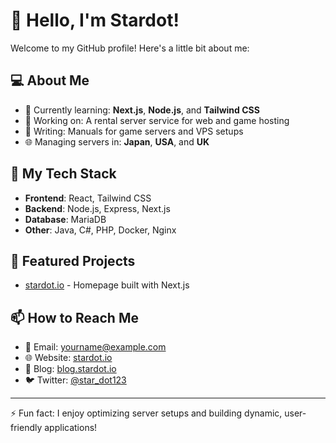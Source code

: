 # 👋 Hello, I'm Stardot!

Welcome to my GitHub profile! Here's a little bit about me:

## 💻 About Me
- 🌱 Currently learning: **Next.js**, **Node.js**, and **Tailwind CSS**
- 🔭 Working on: A rental server service for web and game hosting
- 📖 Writing: Manuals for game servers and VPS setups
- 🌐 Managing servers in: **Japan**, **USA**, and **UK**

## 🚀 My Tech Stack
- **Frontend**: React, Tailwind CSS
- **Backend**: Node.js, Express, Next.js
- **Database**: MariaDB
- **Other**: Java, C#, PHP, Docker, Nginx

## 🌟 Featured Projects
- [stardot.io](https://stardot.io) - Homepage built with Next.js

## 📫 How to Reach Me
- 📧 Email: yourname@example.com
- 🌐 Website: [stardot.io](https://stardot.io)
- 📝 Blog: [blog.stardot.io](https://blog.stardot.io)
- 🐦 Twitter: [@star_dot123](https://x.com/star_dot123)

---

⚡️ Fun fact: I enjoy optimizing server setups and building dynamic, user-friendly applications!
